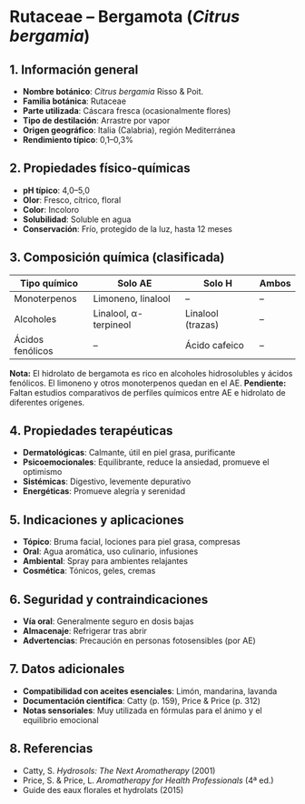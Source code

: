 # Rutaceae – Bergamota (*Citrus bergamia*)

## 1. Información general
- **Nombre botánico**: *Citrus bergamia* Risso & Poit.
- **Familia botánica**: Rutaceae
- **Parte utilizada**: Cáscara fresca (ocasionalmente flores)
- **Tipo de destilación**: Arrastre por vapor
- **Origen geográfico**: Italia (Calabria), región Mediterránea
- **Rendimiento típico**: 0,1–0,3%

## 2. Propiedades físico-químicas
- **pH típico**: 4,0–5,0
- **Olor**: Fresco, cítrico, floral
- **Color**: Incoloro
- **Solubilidad**: Soluble en agua
- **Conservación**: Frío, protegido de la luz, hasta 12 meses

## 3. Composición química (clasificada)
| Tipo químico        | Solo AE                  | Solo H                | Ambos         |
|--------------------|--------------------------|-----------------------|---------------|
| Monoterpenos       | Limoneno, linalool       | –                     | –             |
| Alcoholes          | Linalool, α-terpineol    | Linalool (trazas)     | –             |
| Ácidos fenólicos   | –                        | Ácido cafeico         | –             |

**Nota:** El hidrolato de bergamota es rico en alcoholes hidrosolubles y ácidos fenólicos. El limoneno y otros monoterpenos quedan en el AE.
**Pendiente:** Faltan estudios comparativos de perfiles químicos entre AE e hidrolato de diferentes orígenes.

## 4. Propiedades terapéuticas
- **Dermatológicas**: Calmante, útil en piel grasa, purificante
- **Psicoemocionales**: Equilibrante, reduce la ansiedad, promueve el optimismo
- **Sistémicas**: Digestivo, levemente depurativo
- **Energéticas**: Promueve alegría y serenidad

## 5. Indicaciones y aplicaciones
- **Tópico**: Bruma facial, lociones para piel grasa, compresas
- **Oral**: Agua aromática, uso culinario, infusiones
- **Ambiental**: Spray para ambientes relajantes
- **Cosmética**: Tónicos, geles, cremas

## 6. Seguridad y contraindicaciones
- **Vía oral**: Generalmente seguro en dosis bajas
- **Almacenaje**: Refrigerar tras abrir
- **Advertencias**: Precaución en personas fotosensibles (por AE)

## 7. Datos adicionales
- **Compatibilidad con aceites esenciales**: Limón, mandarina, lavanda
- **Documentación científica**: Catty (p. 159), Price & Price (p. 312)
- **Notas sensoriales**: Muy utilizada en fórmulas para el ánimo y el equilibrio emocional

## 8. Referencias
- Catty, S. *Hydrosols: The Next Aromatherapy* (2001)
- Price, S. & Price, L. *Aromatherapy for Health Professionals* (4ª ed.)
- Guide des eaux florales et hydrolats (2015)

